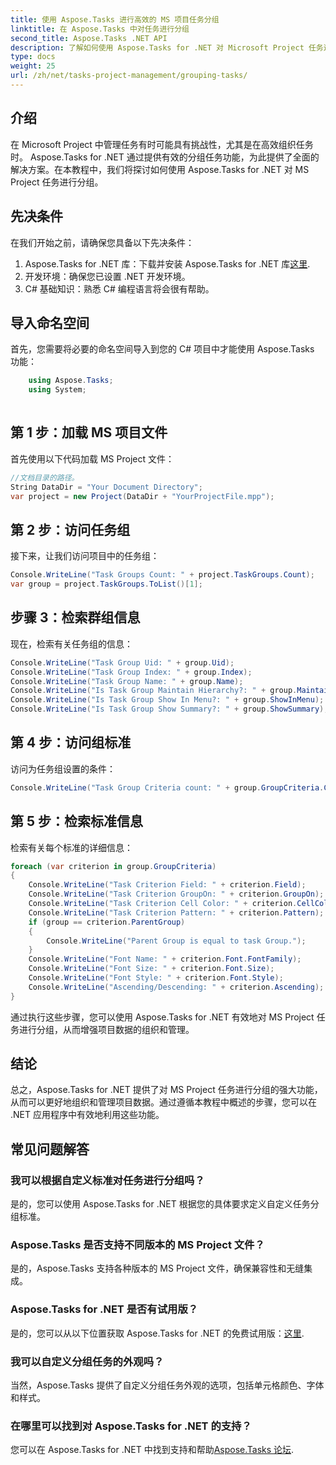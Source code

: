 ```yaml
---
title: 使用 Aspose.Tasks 进行高效的 MS 项目任务分组
linktitle: 在 Aspose.Tasks 中对任务进行分组
second_title: Aspose.Tasks .NET API
description: 了解如何使用 Aspose.Tasks for .NET 对 Microsoft Project 任务进行有效分组。
type: docs
weight: 25
url: /zh/net/tasks-project-management/grouping-tasks/
---
```

## 介绍
在 Microsoft Project 中管理任务有时可能具有挑战性，尤其是在高效组织任务时。 Aspose.Tasks for .NET 通过提供有效的分组任务功能，为此提供了全面的解决方案。在本教程中，我们将探讨如何使用 Aspose.Tasks for .NET 对 MS Project 任务进行分组。
## 先决条件
在我们开始之前，请确保您具备以下先决条件：
1.  Aspose.Tasks for .NET 库：下载并安装 Aspose.Tasks for .NET 库[这里](https://releases.aspose.com/tasks/net/).
2. 开发环境：确保您已设置 .NET 开发环境。
3. C# 基础知识：熟悉 C# 编程语言将会很有帮助。

## 导入命名空间
首先，您需要将必要的命名空间导入到您的 C# 项目中才能使用 Aspose.Tasks 功能：
```csharp
    using Aspose.Tasks;
    using System;
    
```
## 第 1 步：加载 MS 项目文件
首先使用以下代码加载 MS Project 文件：
```csharp
//文档目录的路径。
String DataDir = "Your Document Directory";
var project = new Project(DataDir + "YourProjectFile.mpp");
```
## 第 2 步：访问任务组
接下来，让我们访问项目中的任务组：
```csharp
Console.WriteLine("Task Groups Count: " + project.TaskGroups.Count);
var group = project.TaskGroups.ToList()[1];
```
## 步骤 3：检索群组信息
现在，检索有关任务组的信息：
```csharp
Console.WriteLine("Task Group Uid: " + group.Uid);
Console.WriteLine("Task Group Index: " + group.Index);
Console.WriteLine("Task Group Name: " + group.Name);
Console.WriteLine("Is Task Group Maintain Hierarchy?: " + group.MaintainHierarchy);
Console.WriteLine("Is Task Group Show In Menu?: " + group.ShowInMenu);
Console.WriteLine("Is Task Group Show Summary?: " + group.ShowSummary);
```
## 第 4 步：访问组标准
访问为任务组设置的条件：
```csharp
Console.WriteLine("Task Group Criteria count: " + group.GroupCriteria.Count);
```
## 第 5 步：检索标准信息
检索有关每个标准的详细信息：
```csharp
foreach (var criterion in group.GroupCriteria)
{
    Console.WriteLine("Task Criterion Field: " + criterion.Field);
    Console.WriteLine("Task Criterion GroupOn: " + criterion.GroupOn);
    Console.WriteLine("Task Criterion Cell Color: " + criterion.CellColor);
    Console.WriteLine("Task Criterion Pattern: " + criterion.Pattern);
    if (group == criterion.ParentGroup)
    {
        Console.WriteLine("Parent Group is equal to task Group.");
    }
    Console.WriteLine("Font Name: " + criterion.Font.FontFamily);
    Console.WriteLine("Font Size: " + criterion.Font.Size);
    Console.WriteLine("Font Style: " + criterion.Font.Style);
    Console.WriteLine("Ascending/Descending: " + criterion.Ascending);
}
```
通过执行这些步骤，您可以使用 Aspose.Tasks for .NET 有效地对 MS Project 任务进行分组，从而增强项目数据的组织和管理。

## 结论
总之，Aspose.Tasks for .NET 提供了对 MS Project 任务进行分组的强大功能，从而可以更好地组织和管理项目数据。通过遵循本教程中概述的步骤，您可以在 .NET 应用程序中有效地利用这些功能。
## 常见问题解答
### 我可以根据自定义标准对任务进行分组吗？
是的，您可以使用 Aspose.Tasks for .NET 根据您的具体要求定义自定义任务分组标准。
### Aspose.Tasks 是否支持不同版本的 MS Project 文件？
是的，Aspose.Tasks 支持各种版本的 MS Project 文件，确保兼容性和无缝集成。
### Aspose.Tasks for .NET 是否有试用版？
是的，您可以从以下位置获取 Aspose.Tasks for .NET 的免费试用版：[这里](https://releases.aspose.com/).
### 我可以自定义分组任务的外观吗？
当然，Aspose.Tasks 提供了自定义分组任务外观的选项，包括单元格颜色、字体和样式。
### 在哪里可以找到对 Aspose.Tasks for .NET 的支持？
您可以在 Aspose.Tasks for .NET 中找到支持和帮助[Aspose.Tasks 论坛](https://forum.aspose.com/c/tasks/15).